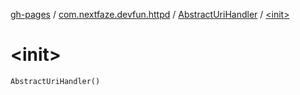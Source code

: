 [gh-pages](../../index.md) / [com.nextfaze.devfun.httpd](../index.md) / [AbstractUriHandler](index.md) / [&lt;init&gt;](.)

# &lt;init&gt;

`AbstractUriHandler()`